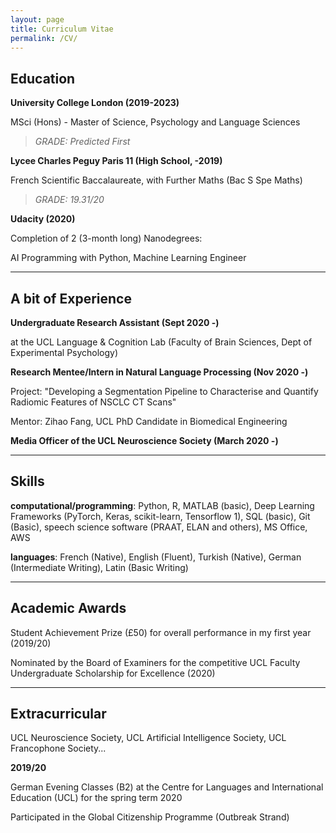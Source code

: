 ```yaml
---
layout: page
title: Curriculum Vitae
permalink: /CV/
---
```



## Education

**University College London (2019-2023)**

MSci (Hons) - Master of Science, Psychology and Language Sciences

> *GRADE: Predicted First*

**Lycee Charles Peguy Paris 11 (High School, -2019)**

French Scientific Baccalaureate, with Further Maths (Bac S Spe Maths)

> *GRADE: 19.31/20*

**Udacity (2020)**

Completion of 2 (3-month long) Nanodegrees:

AI Programming with Python, Machine Learning Engineer

---

## A bit of Experience

**Undergraduate Research Assistant (Sept 2020 -)**

at the UCL Language & Cognition Lab (Faculty of Brain Sciences, Dept of Experimental Psychology)


**Research Mentee/Intern in Natural Language Processing (Nov 2020 -)**

Project: "Developing a Segmentation Pipeline to Characterise and Quantify Radiomic Features of NSCLC CT Scans"

Mentor: Zihao Fang, UCL PhD Candidate in Biomedical Engineering


**Media Officer of the UCL Neuroscience Society (March 2020 -)**

---

## Skills
**computational/programming**: Python, R, MATLAB (basic), Deep Learning Frameworks (PyTorch, Keras, scikit-learn, Tensorflow 1), SQL (basic), Git (Basic), speech science software (PRAAT, ELAN and others), MS Office, AWS

**languages**: French (Native), English (Fluent), Turkish (Native), German (Intermediate Writing), Latin (Basic Writing)

---

## Academic Awards

Student Achievement Prize (£50) for overall performance in my first year (2019/20)

Nominated by the Board of Examiners for the competitive UCL Faculty Undergraduate Scholarship for Excellence (2020)

---

## Extracurricular


UCL Neuroscience Society, UCL Artificial Intelligence Society, UCL Francophone Society...

**2019/20**

German Evening Classes (B2) at the Centre for Languages and International Education (UCL) for the spring term 2020

Participated in the Global Citizenship Programme (Outbreak Strand) 
